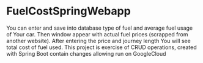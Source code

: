 # FuelCostSpringWebapp

You can enter and save into database type of fuel and average fuel usage of Your car. 
Then window appear with actual fuel prices (scrapped from another website). 
After entering the price and journey length You will see total cost of fuel used.
This project is exercise of CRUD operations, created with Spring Boot 
contain changes allowing run on GoogleCloud